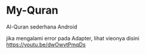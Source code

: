 # My-Quran
Al-Quran sederhana Android

jika mengalami error pada Adapter, lihat vieonya disini https://youtu.be/dwOwvtPmqDs
